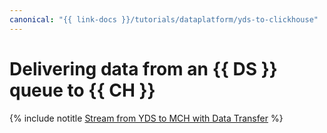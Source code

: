 ```yaml
---
canonical: "{{ link-docs }}/tutorials/dataplatform/yds-to-clickhouse"
---
```


# Delivering data from an {{ DS }} queue to {{ CH }}

{% include notitle [Stream from YDS to MCH with Data Transfer](../../_tutorials/dataplatform/yds-to-clickhouse.md) %}
